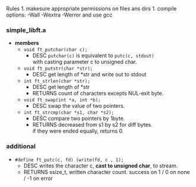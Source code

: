 Rules
    1. makesure appropriate permissions on files ans dirs
    1. compile options: -Wall -Wextra -Werror and use gcc

### simple_libft.a

- **members**
    - ``void ft_putchar(char c);``
        - DESC
            ``putchar(c)`` is equivalent to ``putc(c, stdout)``  
            with casting parameter c to unsigned char.
    - ``void ft_putstr(char *str);``
        - DESC
            get length of *str and write out to stdout
    - ``int ft_strlen(char *str);``
        - DESC
            get length of *str
        - RETURNS
            count of characters excepts NUL-exit byte.
    - ``void ft_swap(int *a, int *b);``
        - DESC
            swap the value of two pointers.
    - ``int ft_strcmp(char *s1, char *s2);``
        - DESC
            compare two pointers by 1byte.
        - RETURNS
            decreased from s1 by s2 for diff bytes.  
            if they were ended equally, returns 0.


### additional

- ``#define ft_putc(c, fd) (write(fd, c , 1);``
    - DESC
        writes the character c, **cast to unsigned char**, to stream.
    - RETURNS
        ssize_t, written character count.
        success on 1 / 0 on none / -1 on error
